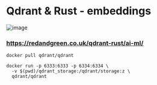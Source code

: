 # Qdrant & Rust - embeddings
![image](https://github.com/user-attachments/assets/50462702-8b15-43fb-829b-e06d68b326ff)


### https://redandgreen.co.uk/qdrant-rust/ai-ml/

  ```docker pull qdrant/qdrant```

    docker run -p 6333:6333 -p 6334:6334 \
      -v $(pwd)/qdrant_storage:/qdrant/storage:z \
      qdrant/qdrant
    

